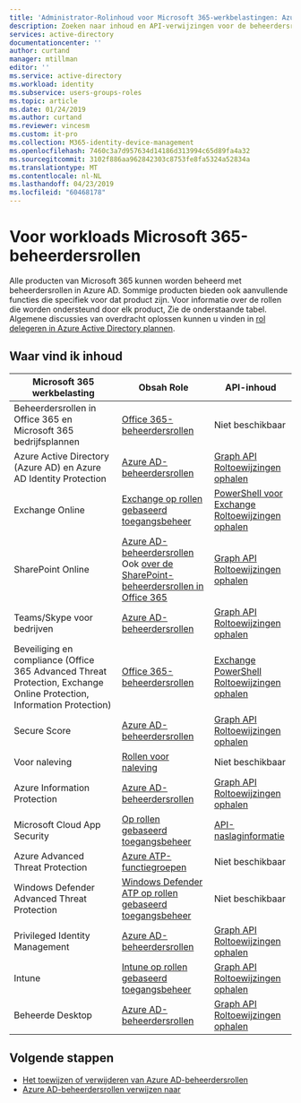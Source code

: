 ```yaml
---
title: 'Administrator-Rolinhoud voor Microsoft 365-werkbelastingen: Azure AD | Microsoft Docs'
description: Zoeken naar inhoud en API-verwijzingen voor de beheerdersrollen voor Microsoft 365-workloads in Azure Active Directory
services: active-directory
documentationcenter: ''
author: curtand
manager: mtillman
editor: ''
ms.service: active-directory
ms.workload: identity
ms.subservice: users-groups-roles
ms.topic: article
ms.date: 01/24/2019
ms.author: curtand
ms.reviewer: vincesm
ms.custom: it-pro
ms.collection: M365-identity-device-management
ms.openlocfilehash: 7460c3a7d957634d14186d313994c65d89fa4a32
ms.sourcegitcommit: 3102f886aa962842303c8753fe8fa5324a52834a
ms.translationtype: MT
ms.contentlocale: nl-NL
ms.lasthandoff: 04/23/2019
ms.locfileid: "60468178"
---
```

# <a name="administrator-roles-for-microsoft-365-workloads"></a>Voor workloads Microsoft 365-beheerdersrollen

Alle producten van Microsoft 365 kunnen worden beheerd met beheerdersrollen in Azure AD. Sommige producten bieden ook aanvullende functies die specifiek voor dat product zijn. Voor informatie over de rollen die worden ondersteund door elk product, Zie de onderstaande tabel. Algemene discussies van overdracht oplossen kunnen u vinden in [rol delegeren in Azure Active Directory plannen](roles-concept-delegation.md).

## <a name="where-to-find-content"></a>Waar vind ik inhoud

Microsoft 365 werkbelasting | Obsah Role | API-inhoud
---------------------- | ------------------ | -----------------
Beheerdersrollen in Office 365 en Microsoft 365 bedrijfsplannen | [Office 365-beheerdersrollen](https://docs.microsoft.com/office365/admin/add-users/about-admin-roles?view=o365-worldwide) | Niet beschikbaar
Azure Active Directory (Azure AD) en Azure AD Identity Protection| [Azure AD-beheerdersrollen](directory-assign-admin-roles.md) | [Graph API](https://docs.microsoft.com/graph/api/overview?view=graph-rest-1.0)<br>[Roltoewijzingen ophalen](https://docs.microsoft.com/graph/api/directoryrole-list?view=graph-rest-1.0)
Exchange Online| [Exchange op rollen gebaseerd toegangsbeheer](https://docs.microsoft.com/exchange/understanding-role-based-access-control-exchange-2013-help) |  [PowerShell voor Exchange](https://docs.microsoft.com/powershell/module/exchange/role-based-access-control/add-managementroleentry?view=exchange-ps)<br>[Roltoewijzingen ophalen](https://docs.microsoft.com/powershell/module/exchange/role-based-access-control/get-rolegroup?view=exchange-ps)
SharePoint Online | [Azure AD-beheerdersrollen](directory-assign-admin-roles.md)<br>Ook [over de SharePoint-beheerdersrollen in Office 365](https://docs.microsoft.com/sharepoint/sharepoint-admin-role) | [Graph API](https://docs.microsoft.com/graph/api/overview?view=graph-rest-1.0)<br>[Roltoewijzingen ophalen](https://docs.microsoft.com/graph/api/directoryrole-list?view=graph-rest-1.0)
Teams/Skype voor bedrijven | [Azure AD-beheerdersrollen](directory-assign-admin-roles.md) | [Graph API](https://docs.microsoft.com/graph/api/overview?view=graph-rest-1.0)<br>[Roltoewijzingen ophalen](https://docs.microsoft.com/graph/api/directoryrole-list?view=graph-rest-1.0)
Beveiliging en compliance (Office 365 Advanced Threat Protection, Exchange Online Protection, Information Protection) | [Office 365-beheerdersrollen](https://docs.microsoft.com/office365/SecurityCompliance/permissions-in-the-security-and-compliance-center) | [Exchange PowerShell](https://docs.microsoft.com/powershell/module/exchange/role-based-access-control/add-managementroleentry?view=exchange-ps)<br>[Roltoewijzingen ophalen](https://docs.microsoft.com/powershell/module/exchange/role-based-access-control/get-rolegroup?view=exchange-ps)
Secure Score | [Azure AD-beheerdersrollen](directory-assign-admin-roles.md) | [Graph API](https://docs.microsoft.com/graph/api/overview?view=graph-rest-1.0)<br>[Roltoewijzingen ophalen](https://docs.microsoft.com/graph/api/directoryrole-list?view=graph-rest-1.0)
Voor naleving | [Rollen voor naleving](https://docs.microsoft.com/office365/securitycompliance/meet-data-protection-and-regulatory-reqs-using-microsoft-cloud#permissions-and-role-based-access-control) | Niet beschikbaar
Azure Information Protection | [Azure AD-beheerdersrollen](directory-assign-admin-roles.md) | [Graph API](https://docs.microsoft.com/graph/api/overview?view=graph-rest-1.0)<br>[Roltoewijzingen ophalen](https://docs.microsoft.com/graph/api/directoryrole-list?view=graph-rest-1.0)
Microsoft Cloud App Security | [Op rollen gebaseerd toegangsbeheer](https://docs.microsoft.com/cloud-app-security/manage-admins) | [API-naslaginformatie](https://docs.microsoft.com/cloud-app-security/api-tokens) 
Azure Advanced Threat Protection | [Azure ATP-functiegroepen](https://docs.microsoft.com/azure-advanced-threat-protection/atp-role-groups) | Niet beschikbaar
Windows Defender Advanced Threat Protection | [Windows Defender ATP op rollen gebaseerd toegangsbeheer](https://docs.microsoft.com/windows/security/threat-protection/windows-defender-atp/rbac-windows-defender-advanced-threat-protection) | Niet beschikbaar
Privileged Identity Management | [Azure AD-beheerdersrollen](directory-assign-admin-roles.md) | [Graph API](https://docs.microsoft.com/graph/api/overview?view=graph-rest-1.0)<br>[Roltoewijzingen ophalen](https://docs.microsoft.com/graph/api/directoryrole-list?view=graph-rest-1.0)
Intune | [Intune op rollen gebaseerd toegangsbeheer](https://docs.microsoft.com/intune/role-based-access-control) | [Graph API](https://docs.microsoft.com/graph/api/resources/intune-rbac-conceptual?view=graph-rest-beta)<br>[Roltoewijzingen ophalen](https://docs.microsoft.com/graph/api/intune-rbac-roledefinition-list?view=graph-rest-beta)
Beheerde Desktop | [Azure AD-beheerdersrollen](directory-assign-admin-roles.md) | [Graph API](https://docs.microsoft.com/graph/api/overview?view=graph-rest-1.0)<br>[Roltoewijzingen ophalen](https://docs.microsoft.com/graph/api/directoryrole-list?view=graph-rest-1.0)

## <a name="next-steps"></a>Volgende stappen

* [Het toewijzen of verwijderen van Azure AD-beheerdersrollen](directory-manage-roles-portal.md)
* [Azure AD-beheerdersrollen verwijzen naar](directory-assign-admin-roles.md)
